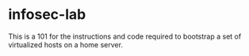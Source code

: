 # infosec-lab
This is a 101 for the instructions and code required to bootstrap a set of virtualized hosts on a home server.
